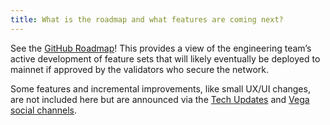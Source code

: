 ```yaml
---
title: What is the roadmap and what features are coming next?
---
```


See the <a href="https://github.com/orgs/vegaprotocol/projects/114/views/4" target="_blank">GitHub Roadmap</a>! This provides a view of the engineering team’s active development of feature sets that will likely eventually be deployed to mainnet if approved by the validators who secure the network.

Some features and incremental improvements, like small UX/UI changes, are not included here but are announced via the <a href="https://vegacommunity.substack.com" target="_blank">Tech Updates</a> and <a href="https://linktr.ee/vegaprotocol" target="_blank">Vega social channels</a>.

